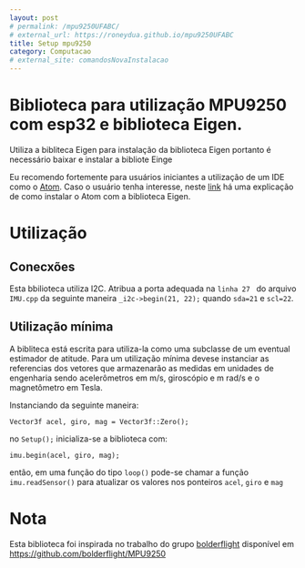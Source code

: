 ```yaml
---
layout: post
# permalink: /mpu9250UFABC/
# external_url: https://roneydua.github.io/mpu9250UFABC
title: Setup mpu9250
category: Computacao
# external_site: comandosNovaInstalacao
---
```

<!-- TOC -->
# Biblioteca para utilização MPU9250 com esp32 e biblioteca Eigen.

Utiliza a bibliteca Eigen para instalação da biblioteca Eigen portanto é necessário baixar e instalar a bibliote Einge
<!-- /TOC -->
Eu recomendo fortemente para usuários iniciantes a utilização de um IDE como o [Atom](https://atom.io/). Caso o usuário tenha interesse, neste [link](https://roneydua.github.io/computacao/2020/12/23/linux-configuracao.html) há uma explicação de como instalar o Atom com a biblioteca Eigen.


# Utilização
## Conecxões
Esta bbilioteca utiliza I2C. Atribua a porta adequada na `linha 27 ` do arquivo `IMU.cpp` da seguinte maneira `_i2c->begin(21, 22);` quando `sda=21` e `scl=22`.
## Utilização mínima
A bibliteca está escrita para utiliza-la como uma subclasse de um eventual estimador de atitude. Para um utilização mínima devese instanciar as referencias dos vetores que armazenarão as medidas em unidades de engenharia sendo acelerômetros em m/s, giroscópio e m rad/s e o magnetômetro em Tesla.

Instanciando da seguinte maneira:

```
Vector3f acel, giro, mag = Vector3f::Zero();
```
no `Setup();` inicializa-se a biblioteca com:
```
imu.begin(acel, giro, mag);
```
então, em uma função do tipo `loop()` pode-se chamar a função `imu.readSensor()`  para atualizar os valores nos ponteiros `acel`, `giro` e `mag`


# Nota

Esta biblioteca foi inspirada no trabalho do grupo [bolderflight](https://github.com/bolderflight) disponível em  https://github.com/bolderflight/MPU9250
